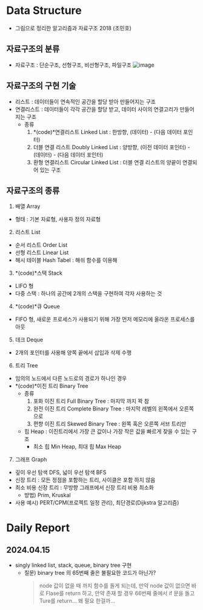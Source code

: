 # Data Structure
- 그림으로 정리한 알고리즘과 자료구조 2018 (조민호)
  
## 자료구조의 분류
- 자료구조 : 단순구조, 선형구조, 비선형구조, 파일구조
![image](https://github.com/HEB2105/DataStructure/assets/126545445/84226b37-f15e-49e8-b00f-eb3f10fb89e4)

## 자료구조의 구현 기술
- 리스트 : 데이터들이 연속적인 공간을 할당 받아 만들어지는 구조
- 연결리스트 : 데이터들이 각각 공간을 할당 받고, 데이터 사이의 연결고리가 만들어지는 구조
    - 종류
        1. *(code)*연결리스트 Linked List : 한방향, (데이터) - (다음 데이터 포인터)
        2. 더블 연결 리스트 Doubly Linked List : 양방향, (이전 데이터 포인터) - (데이터) - (다음 데이터 포인터)
        3. 환형 연결리스트 Circular Linked List : 더블 연결 리스트의 양끝이 연결되어 있는 구조

## 자료구조의 종류
1. 배열 Array
  - 형태 : 기본 자료형, 사용자 정의 자료형 
2. 리스트 List
  - 순서 리스트 Order List
  - 선형 리스트 Linear List
  - 해시 테이블 Hash Tabel : 해쉬 함수를 이용해 
    
3. *(code)*스택 Stack
  - LIFO 형
  - 다중 스택 : 하나의 공간에 2개의 스택을 구현하여 각자 사용하는 것
4. *(code)*큐 Queue
  - FIFO 형, 새로운 프로세스가 사용되기 위해 가장 먼저 메모리에 올라온 프로세스를 아웃
5. 데크 Deque
  - 2개의 포인터를 사용해 양쪽 끝에서 삽입과 삭제 수행
6. 트리 Tree
  - 임의의 노드에서 다른 노드로의 경로가 하나인 경우
  - *(code)*이진 트리 Binary Tree
      - 종류
        1. 포화 이진 트리 Full Binary Tree : 마지막 까지 꽉 참
        2. 완전 이진 트리 Complete Binary Tree : 마지막 레벨의 왼쪽에서 오른쪽으로
        3. 편향 이진 트리 Skewed Binary Tree : 왼쪽 혹은 오른쪽 서브 트리만
      - 힙 Heap : 이진트리에서 가장 큰 값이나 가장 작은 값을 빠르게 찾을 수 있는 구조
          - 최소 힙 Min Heap, 최대 힙 Max Heap 
7. 그래프 Graph
  - 깊이 우선 탐색 DFS, 넓이 우선 탐색 BFS
  - 신장 트리 : 모든 정점을 포함하는 트리, 사이클은 포함 하지 않음
  - 최소 비용 신장 트리 : 무방향 그래프에서 신장 트리 비용 최소화
      - 방법) Prim, Kruskal
  - 사용 예시) PERT/CPM(프로젝트 일정 관리), 최단경로(Dijkstra 알고리즘)   

# Daily Report
## 2024.04.15
- singly linked list, stack, queue, binary tree 구현
  - 질문) binary tree 의 65번째 줄은 불필요한 코드가 아닌가?
    > node 값이 없을 때 까지 함수를 돌게 되는데, 만약 node 값이 없으면 바로 Flase를 return 하고, 만약 존재 할 경우 66번째 줄에서 if 문을 돌고 Ture를 return... 왜 필요 한걸까...  
